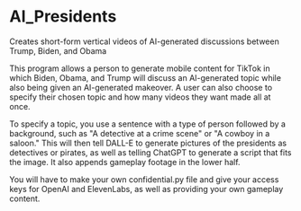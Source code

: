 # AI_Presidents
Creates short-form vertical videos of AI-generated discussions between Trump, Biden, and Obama 

This program allows a person to generate mobile content for TikTok in which Biden, Obama, and Trump will discuss an AI-generated topic while also being given an AI-generated makeover. A user can also choose to specify their chosen topic and how many videos they want made all at once.

To specify a topic, you use a sentence with a type of person followed by a background, such as "A detective at a crime scene" or "A cowboy in a saloon." This will then tell DALL-E to generate pictures of the presidents as detectives or pirates, as well as telling ChatGPT to generate a script that fits the image. It also appends gameplay footage in the lower half.

You will have to make your own confidential.py file and give your access keys for OpenAI and ElevenLabs, as well as providing your own gameplay content.
